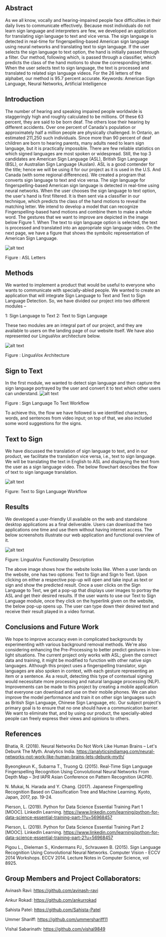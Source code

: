 


## Abstract 

As we all know, vocally and hearing-impaired people face difficulties in their daily lives to communicate effectively. Because most individuals do not learn sign language and interpreters are few, we developed an application for translating sign language to text and vice versa. The sign language is detected in real-time for fingerspelling-based American sign language using neural networks and translating text to sign language. If the user selects the sign language to text option, the hand is initially passed through a filter. Our method, following which, is passed through a classifier, which predicts the class of the hand motions to show the corresponding letter. When the user selects text to sign language, the text is processed and translated to related sign language videos. For the 26 letters of the alphabet, our method is 95.7 percent accurate.
Keywords: American Sign Language, Neural Networks, Artificial Intelligence

## Introduction

The number of hearing and speaking impaired people worldwide is staggeringly high and roughly calculated to be millions. Of these 63 percent, they are said to be born deaf. The others lose their hearing by different accidents. Over one percent of Canada's population or approximately half a million people are physically challenged. In Ontario, an estimated 211,250 such individuals. 
Since more than 90 percent of deaf children are born to hearing parents, many adults need to learn sign language, but it is practically impossible. There are few reliable statistics on which signed languages are most spoken or widespread. Still, the top 3 candidates are American Sign Language (ASL), British Sign Language (BSL), or Australian Sign Language (Auslan). 
ASL is a good contender for the title; hence we will be using it for our project as it is used in the U.S. And Canada (with some regional differences). We created a program that converts sign language to text and vice versa. The sign language for fingerspelling-based American sign language is detected in real-time using neural networks. When the user chooses the sign language to text option, the user's hand is first filtered. 
It is then sent via a classifier in our technique, which predicts the class of the hand motions to reveal the matching letter. We intend to develop a model that can recognize Fingerspelling-based hand motions and combine them to make a whole word. The gestures that we want to improve are depicted in the image below Figure 1.
 When The text to sign language option is selected, the text is processed and translated into an appropriate sign language video. On the next page, we have a figure that shows the symbolic representation of American Sign Language. 

![alt text](https://github.com/ummershariff11/linguavox/blob/master/others/Picture%201.jpg?raw=true)

Figure : ASL Letters



## Methods

We wanted to implement a product that would be useful to everyone who wants to communicate with specially-abled people. We wanted to create an application that will integrate Sign Language to Text and Text to Sign Language Detection. So, we have divided our project into two different modules – 

1: Sign Language to Text 
2: Text to Sign Language

These two modules are an integral part of our project, and they are available to users on the landing page of our website itself. We have also represented our LinguaVox architecture below.

![alt text](https://github.com/ummershariff11/linguavox/blob/master/others/Picture%202.png?raw=true)

Figure : LinguaVox Architecture



## Sign to Text


In the first module, we wanted to detect sign language and then capture the sign language portrayed by the user and convert it to text which other users can understand.
![alt text](https://github.com/ummershariff11/linguavox/blob/master/others/Picture%203.png?raw=true)

Figure : Sign Language To Text Workflow

To achieve this, the flow we have followed is we identified characters, words, and sentences from video input; on top of that, we also included some word suggestions for the signs.




## Text to Sign 

We have discussed the translation of sign language to text, and in our product, we facilitate the translation vice versa, i.e., text to sign language. We will be translating the text in English to ASL and displaying the text from the user as a sign language video. The below flowchart describes the flow of text to sign language translation.

![alt text](https://github.com/ummershariff11/linguavox/blob/master/others/Picture%2010.png?raw=true)

Figure: Text to Sign Language Workflow



## Results

We developed a user-friendly UI available on the web and standalone desktop applications as a final deliverable. Users can download the two applications one time and use them without having internet access. The below screenshots illustrate our web application and functional overview of it.


![alt text](https://github.com/ummershariff11/linguavox/blob/master/others/Picture%2013.png?raw=true)


Figure: LinguaVox Functionality Description



The above image shows how the website looks like. When a user lands on the website, one has two options: Text to Sign and Sign to Text. Upon clicking on either a respective pop-up will open and take input as text or sign and show the predicted result.
Once a user clicks on the Sign Language to Text, we get a pop-up that displays user images to portray the ASL and get their desired results.
If the user wants to use our Text to Sign Language module, once they click on the hyperlink given on the website, the below pop-up opens up. The user can type down their desired text and receive their result played in a video format.




## Conclusions and Future Work


We hope to improve accuracy even in complicated backgrounds by experimenting with various background removal methods.  We're also considering enhancing the Pre-Processing to better predict gestures in low-light situations. The current project only works with ASL; given the correct data and training, it might be modified to function with other native sign languages. Although this project uses a fingerspelling translator, sign languages are also spoken in context, with each gesture representing an item or a sentence. As a result, detecting this type of contextual signing would necessitate more processing and natural language processing (NLP).
Improvements can be made to this project by creating a mobile application that everyone can download and use on their mobile phones. We can also improve the model performance and train it on other sign languages such as British Sign Language, Chinese Sign Language, etc. Our subject project's primary goal is to ensure that no one should have a communication barrier. We want to eliminate that, and by using our product, the specially-abled people can freely express their views and opinions to others.




## References

Bhatia, R. (2018). Neural Networks Do Not Work Like Human Brains – Let's Debunk The Myth. Analytics India.
https://analyticsindiamag.com/neural-networks-not-work-like-human-brains-lets-debunk-myth/

Byeongkeun K., Subarna T., Truong Q. (2015). Real-Time Sign Language Fingerspelling Recognition Using Convolutional Neural Networks From Depth Map – 3rd IAPR Asian Conference on Pattern Recognition (ACPR).

N. Mukai, N. Harada and Y. Chang. (2017). Japanese Fingerspelling Recognition Based on Classification Tree and Machine Learning. Kyoto, Japan, 2017, pp. 19-24.

Pierson, L. (2019). Python for Data Science Essential Training Part 1 [MOOC]. LinkedIn Learning.
https://www.linkedin.com/learning/python-for-data-science-essential-training-part-1?u=56968457

Pierson, L. (2019). Python for Data Science Essential Training Part 2 [MOOC]. LinkedIn Learning.
https://www.linkedin.com/learning/python-for-data-science-essential-training-part-2?u=56968457

Pigou L., Dieleman S., Kindermans PJ., Schrauwen B. (2015). Sign Language Recognition Using Convolutional Neural Networks. Computer Vision - ECCV 2014 Workshops. ECCV 2014. Lecture Notes in Computer Science, vol 8925.






## Group Members and Project Collaborators:
Avinash Ravi: https://github.com/avinash-ravi

Ankur Rokad: https://github.com/ankurrokad

Sahista Patel: https://github.com/Sahista-Patel

Ummer Shariff: https://github.com/ummershariff11

Vishal Sabarinath: https://github.com/vishal9849

